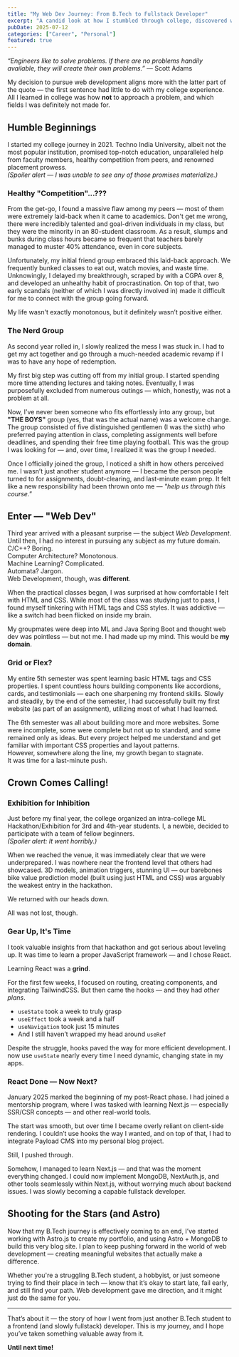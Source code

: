 ```yaml
---
title: "My Web Dev Journey: From B.Tech to Fullstack Developer"
excerpt: "A candid look at how I stumbled through college, discovered web development, and found my way from procrastination to fullstack passion."
pubDate: 2025-07-12
categories: ["Career", "Personal"]
featured: true
---
```


*“Engineers like to solve problems. If there are no problems handily available, they will create their own problems.”* — Scott Adams

My decision to pursue web development aligns more with the latter part of the quote — the first sentence had little to do with my college experience. All I learned in college was how **not** to approach a problem, and which fields I was definitely not made for.

## Humble Beginnings

I started my college journey in 2021. Techno India University, albeit not the most popular institution, promised top-notch education, unparalleled help from faculty members, healthy competition from peers, and renowned placement prowess.  
*(Spoiler alert — I was unable to see any of those promises materialize.)*

### Healthy "Competition"...???

From the get-go, I found a massive flaw among my peers — most of them were extremely laid-back when it came to academics. Don't get me wrong, there were incredibly talented and goal-driven individuals in my class, but they were the minority in an 80-student classroom. As a result, slumps and bunks during class hours became so frequent that teachers barely managed to muster 40% attendance, even in core subjects.

Unfortunately, my initial friend group embraced this laid-back approach. We frequently bunked classes to eat out, watch movies, and waste time. Unknowingly, I delayed my breakthrough, scraped by with a CGPA over 8, and developed an unhealthy habit of procrastination. On top of that, two early scandals (neither of which I was directly involved in) made it difficult for me to connect with the group going forward.

My life wasn't exactly monotonous, but it definitely wasn’t positive either.

### The Nerd Group

As second year rolled in, I slowly realized the mess I was stuck in. I had to get my act together and go through a much-needed academic revamp if I was to have any hope of redemption.

My first big step was cutting off from my initial group. I started spending more time attending lectures and taking notes. Eventually, I was purposefully excluded from numerous outings — which, honestly, was not a problem at all.

Now, I’ve never been someone who fits effortlessly into any group, but **"THE BOYS"** group (yes, that was the actual name) was a welcome change. The group consisted of five distinguished gentlemen (I was the sixth) who preferred paying attention in class, completing assignments well before deadlines, and spending their free time playing football. This was the group I was looking for — and, over time, I realized it was the group I needed.

Once I officially joined the group, I noticed a shift in how others perceived me. I wasn’t just another student anymore — I became the person people turned to for assignments, doubt-clearing, and last-minute exam prep. It felt like a new responsibility had been thrown onto me — *"help us through this course."*

## Enter — "Web Dev"

Third year arrived with a pleasant surprise — the subject *Web Development*. Until then, I had no interest in pursuing any subject as my future domain.  
C/C++? Boring.  
Computer Architecture? Monotonous.  
Machine Learning? Complicated.  
Automata? Jargon.  
Web Development, though, was **different**.

When the practical classes began, I was surprised at how comfortable I felt with HTML and CSS. While most of the class was studying just to pass, I found myself tinkering with HTML tags and CSS styles. It was addictive — like a switch had been flicked on inside my brain.

My groupmates were deep into ML and Java Spring Boot and thought web dev was pointless — but not me. I had made up my mind. This would be **my domain**.

### Grid or Flex?

My entire 5th semester was spent learning basic HTML tags and CSS properties. I spent countless hours building components like accordions, cards, and testimonials — each one sharpening my frontend skills. Slowly and steadily, by the end of the semester, I had successfully built my first website (as part of an assignment), utilizing most of what I had learned.

The 6th semester was all about building more and more websites. Some were incomplete, some were complete but not up to standard, and some remained only as ideas. But every project helped me understand and get familiar with important CSS properties and layout patterns.  
However, somewhere along the line, my growth began to stagnate.  
It was time for a last-minute push.

## Crown Comes Calling!

### Exhibition for Inhibition

Just before my final year, the college organized an intra-college ML Hackathon/Exhibition for 3rd and 4th-year students. I, a newbie, decided to participate with a team of fellow beginners.  
*(Spoiler alert: It went horribly.)*

When we reached the venue, it was immediately clear that we were underprepared. I was nowhere near the frontend level that others had showcased. 3D models, animation triggers, stunning UI — our barebones bike value prediction model (built using just HTML and CSS) was arguably the weakest entry in the hackathon.

We returned with our heads down.

All was not lost, though.

### Gear Up, It's Time

I took valuable insights from that hackathon and got serious about leveling up. It was time to learn a proper JavaScript framework — and I chose React.

Learning React was a **grind**.

For the first few weeks, I focused on routing, creating components, and integrating TailwindCSS. But then came the hooks — and they had *other plans*.

- `useState` took a week to truly grasp  
- `useEffect` took a week and a half  
- `useNavigation` took just 15 minutes  
- And I still haven’t wrapped my head around `useRef`

Despite the struggle, hooks paved the way for more efficient development. I now use `useState` nearly every time I need dynamic, changing state in my apps.

### React Done — Now Next?

January 2025 marked the beginning of my post-React phase. I had joined a mentorship program, where I was tasked with learning Next.js — especially SSR/CSR concepts — and other real-world tools.

The start was smooth, but over time I became overly reliant on client-side rendering. I couldn’t use hooks the way I wanted, and on top of that, I had to integrate Payload CMS into my personal blog project.

Still, I pushed through.

Somehow, I managed to learn Next.js — and that was the moment everything changed. I could now implement MongoDB, NextAuth.js, and other tools seamlessly within Next.js, without worrying much about backend issues. I was slowly becoming a capable fullstack developer.

## Shooting for the Stars (and Astro)

Now that my B.Tech journey is effectively coming to an end, I’ve started working with Astro.js to create my portfolio, and using Astro + MongoDB to build this very blog site. I plan to keep pushing forward in the world of web development — creating meaningful websites that actually make a difference.

Whether you're a struggling B.Tech student, a hobbyist, or just someone trying to find their place in tech — know that it’s okay to start late, fail early, and still find your path. Web development gave me direction, and it might just do the same for you.

---

That’s about it — the story of how I went from just another B.Tech student to a frontend (and slowly fullstack) developer. This is my journey, and I hope you’ve taken something valuable away from it.

**Until next time!**
